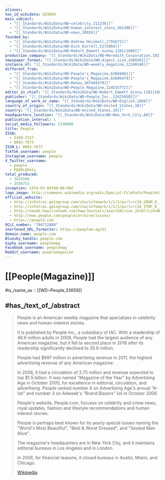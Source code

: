 ```yaml
---
aliases:
has_id_wikidata: Q33659
main_subject:
  - "[[_Standards/WikiData/WD~celebrity,211236]]"
  - "[[_Standards/WikiData/WD~human_interest_story,361306]]"
  - "[[_Standards/WikiData/WD~news,38926]]"
founded_by:
  - "[[_Standards/WikiData/WD~Andrew_Heiskell,1791673]]"
  - "[[_Standards/WikiData/WD~Dick_Durrell,5272864]]"
  - "[[_Standards/WikiData/WD~Robert_Emmett_Ginna,110111600]]"
production_company: "[[_Standards/WikiData/WD~Meredith_Corporation,1921579]]"
newspaper_format: "[[_Standards/WikiData/WD~digest_size,2480302]]"
instance_of: "[[_Standards/WikiData/WD~weekly_magazine,12340140]]"
different_from:
  - "[[_Standards/WikiData/WD~People's_Magazine,63684861]]"
  - "[[_Standards/WikiData/WD~People's_Magazine,63686479]]"
  - "[[_Standards/WikiData/WD~Renwu,107494379]]"
  - "[[_Standards/WikiData/WD~People_Magazine,124535772]]"
editor_in_chief: "[[_Standards/WikiData/WD~Robert_Emmett_Ginna,110111600]]"
publisher: "[[_Standards/WikiData/WD~People_Inc.,124250582]]"
language_of_work_or_name: "[[_Standards/WikiData/WD~English,1860]]"
country_of_origin: "[[_Standards/WikiData/WD~United_States,30]]"
country: "[[_Standards/WikiData/WD~United_States,30]]"
headquarters_location: "[[_Standards/WikiData/WD~New_York_City,60]]"
publication_interval: 1
social_media_followers: 1330000
title: People
ISSN:
  - 2169-2157
  - 0093-7673
ISSN_L: 0093-7673
TikTok_username: people
Instagram_username: people
X_Twitter_username:
  - people
  - PEOPLEPets
total_produced:
  - 3425166
  - 3556753
inception: 1974-03-04T00:00:00Z
logo_image: http://commons.wikimedia.org/wiki/Special:FilePath/People%20Magazine%20logo.svg
official_website:
  - http://infotrac.galegroup.com/itw/infomark/1/1/1/purl=rc18_GRGM_0__jn+%22People+Weekly%22?sw_aep=uarizona_main
  - http://infotrac.galegroup.com/itw/infomark/1/1/1/purl=rc18_ITOF_0__jn+%22People+Weekly%22?sw_aep=uarizona_main
  - http://vnweb.hwwilsonweb.com/hww/Journals/searchAction.jhtml?sid=HWW:OMNIS&issn=0093-7673
  - http://www.people.com/people/archive/issues/
  - https://people.com
OCLC_number: "794712888"
shortened_URL_formatter: https://peoplem.ag/$1
domain_name: people.com
Bluesky_handle: people.com
Giphy_username: peoplemag
Facebook_username: peoplemag
Reddit_username: peoplemagazine
---
```


# [[People(Magazine)]] 

#is_/same_as :: [[WD~People,33659]] 

## #has_/text_of_/abstract 

> People is an American weekly magazine 
> that specializes in celebrity news and human-interest stories. 
> 
> It is published by People Inc., a subsidiary of IAC. 
> With a readership of 46.6 million adults in 2009, 
> People had the largest audience of any American magazine, 
> but it fell to second place in 2018 after its readership significantly declined to 35.9 million. 
> 
> People had $997 million in advertising revenue in 2011, 
> the highest advertising revenue of any American magazine. 
> 
> In 2006, it had a circulation of 3.75 million and revenue expected to top $1.5 billion. 
> It was named "Magazine of the Year" by Advertising Age in October 2005, 
> for excellence in editorial, circulation, and advertising. 
> People ranked number 6 on Advertising Age's annual "A-list" 
> and number 3 on Adweek's "Brand Blazers" list in October 2006.
>
> People's website, People.com, focuses on celebrity and crime news, royal updates, 
> fashion and lifestyle recommendations and human interest stories.
>
> People is perhaps best known for its yearly special issues naming 
> the "World's Most Beautiful", "Best & Worst Dressed", and "Sexiest Man Alive". 
> 
> The magazine's headquarters are in New York City, 
> and it maintains editorial bureaus in Los Angeles and in London. 
> 
> In 2006, for financial reasons, it closed bureaus in Austin, Miami, and Chicago.
>
> [Wikipedia](https://en.wikipedia.org/wiki/People%20(magazine)) 




